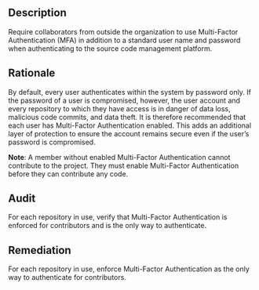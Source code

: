 ## Description

Require collaborators from outside the organization to use Multi-Factor Authentication (MFA) in addition to a standard user name and password when authenticating to the source code management platform.

## Rationale

By default, every user authenticates within the system by password only. If the password of a user is compromised, however, the user account and every repository to which they have access is in danger of data loss, malicious code commits, and data theft. It is therefore recommended that each user has Multi-Factor Authentication enabled. This adds an additional layer of protection to ensure the account remains secure even if the user’s password is compromised.

**Note**: A member without enabled Multi-Factor Authentication cannot contribute to the project. They must enable Multi-Factor Authentication before they can contribute any code.

## Audit

For each repository in use, verify that Multi-Factor Authentication is enforced for contributors and is the only way to authenticate.

## Remediation

For each repository in use, enforce Multi-Factor Authentication as the only way to authenticate for contributors.

